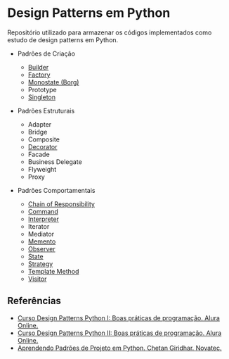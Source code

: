 # Design Patterns em Python

Repositório utilizado para armazenar os códigos implementados como estudo de design patterns em Python.

- Padrões de Criação
  - [Builder](/builder)
  - [Factory](/factory)
  - [Monostate (Borg)](/monostate)
  - Prototype
  - [Singleton](/singleton)

- Padrões Estruturais
  - Adapter
  - Bridge
  - Composite
  - [Decorator](/decorator)
  - Facade
  - Business Delegate
  - Flyweight
  - Proxy
  
- Padrões Comportamentais
  - [Chain of Responsibility](/chain_of_responsibility)
  - [Command](/command)
  - [Interpreter](/interpreter)
  - Iterator
  - Mediator
  - [Memento](/memento)
  - [Observer](/observer)
  - [State](/state)
  - [Strategy](/strategy)
  - [Template Method](/template_method)
  - [Visitor](/visitor)

## Referências

- [Curso Design Patterns Python I: Boas práticas de programação. Alura Online.](https://cursos.alura.com.br/course/design-patterns-python)
- [Curso Design Patterns Python II: Boas práticas de programação. Alura Online.](https://cursos.alura.com.br/course/design-patterns-python-2)
- [Aprendendo Padrões de Projeto em Python. Chetan Giridhar. Novatec.](https://novatec.com.br/livros/padroes-projeto-python/)

